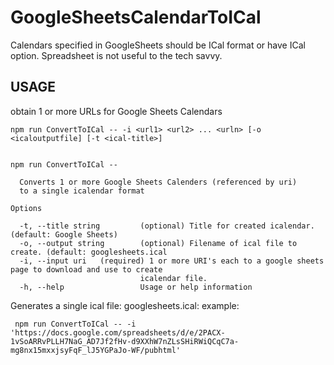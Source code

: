 # GoogleSheetsCalendarToICal
Calendars specified in GoogleSheets should be ICal format or have ICal option. Spreadsheet is not useful to the tech savvy.

## USAGE
obtain 1 or more URLs for Google Sheets Calendars  

```
npm run ConvertToICal -- -i <url1> <url2> ... <urln> [-o <icaloutputfile] [-t <ical-title>]


npm run ConvertToICal -- 

  Converts 1 or more Google Sheets Calenders (referenced by uri)  
  to a single icalendar format                                                  

Options

  -t, --title string         (optional) Title for created icalendar. (default: Google Sheets)    
  -o, --output string        (optional) Filename of ical file to create. (default: googlesheets.ical       
  -i, --input uri   (required) 1 or more URI's each to a google sheets page to download and use to create   
                             icalendar file.                                                               
  -h, --help                 Usage or help information                                                     
```
Generates a single ical file: googlesheets.ical: 
example:
```
 npm run ConvertToICal -- -i 'https://docs.google.com/spreadsheets/d/e/2PACX-1vSoARRvPLLH7NaG_AD7Jf2fHv-d9XXhW7nZLsSHiRWiQCqC7a-mg8nx15mxxjsyFqF_lJ5YGPaJo-WF/pubhtml'
```
